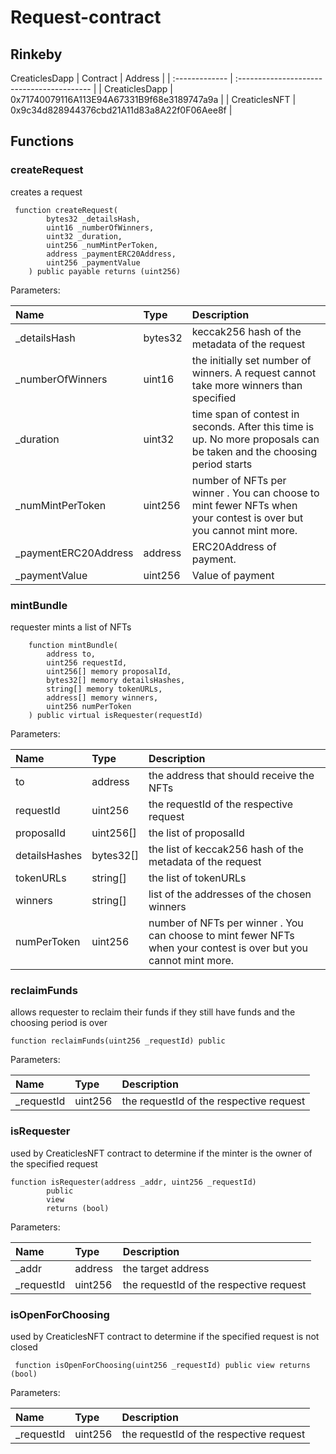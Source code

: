 # Request-contract

## Rinkeby

CreaticlesDapp
| Contract       | Address                                    |
| :------------- | :----------------------------------------- |
| CreaticlesDapp | 0x71740079116A113E94A67331B9f68e3189747a9a |
| CreaticlesNFT  | 0x9c34d828944376cbd21A11d83a8A22f0F06Aee8f |

## Functions

### createRequest

creates a request

```
 function createRequest(
        bytes32 _detailsHash,
        uint16 _numberOfWinners,
        uint32 _duration,
        uint256 _numMintPerToken,
        address _paymentERC20Address,
        uint256 _paymentValue
    ) public payable returns (uint256)
```

Parameters:

| Name                 | Type    | Description                                                                                                           |
| :------------------- | :------ | :-------------------------------------------------------------------------------------------------------------------- |
| _detailsHash         | bytes32 | keccak256 hash of the metadata of the request                                                                         |
| _numberOfWinners     | uint16  | the initially set number of winners. A request cannot take more winners than specified                                |
| _duration            | uint32  | time span of contest in seconds. After this time is up. No more proposals can be taken and the choosing period starts |
| _numMintPerToken     | uint256 | number of NFTs per winner . You can choose to mint fewer NFTs when your contest is over but you cannot mint more.     |
| _paymentERC20Address | address | ERC20Address of payment.                                                                                              |
| _paymentValue        | uint256 | Value of payment                                                                                                      |

### mintBundle

requester mints a list of NFTs

```
    function mintBundle(
        address to,
        uint256 requestId,
        uint256[] memory proposalId,
        bytes32[] memory detailsHashes,
        string[] memory tokenURLs,
        address[] memory winners,
        uint256 numPerToken
    ) public virtual isRequester(requestId)
```

Parameters:

| Name          | Type      | Description                                                                                                       |
| :------------ | :-------- | :---------------------------------------------------------------------------------------------------------------- |
| to            | address   | the address that should receive the NFTs                                                                          |
| requestId     | uint256   | the requestId of the respective request                                                                           |
| proposalId    | uint256[] | the list of proposalId                                                                                            |
| detailsHashes | bytes32[] | the list of keccak256 hash of the metadata of the request                                                         |
| tokenURLs     | string[]  | the list of tokenURLs                                                                                             |
| winners       | string[]  | list of the addresses of the chosen winners                                                                       |
| numPerToken   | uint256   | number of NFTs per winner . You can choose to mint fewer NFTs when your contest is over but you cannot mint more. |


### reclaimFunds

allows requester to reclaim their funds if they still have funds and the choosing period is over

```
function reclaimFunds(uint256 _requestId) public
```

Parameters:

| Name       | Type    | Description                             |
| :--------- | :------ | :-------------------------------------- |
| _requestId | uint256 | the requestId of the respective request |

### isRequester

used by CreaticlesNFT contract to determine if the minter is the owner of the specified request

```
function isRequester(address _addr, uint256 _requestId)
        public
        view
        returns (bool)
```

Parameters:

| Name       | Type    | Description                             |
| :--------- | :------ | :-------------------------------------- |
| _addr      | address | the target address                      |
| _requestId | uint256 | the requestId of the respective request |

### isOpenForChoosing

used by CreaticlesNFT contract to determine if the specified request is not closed

```
 function isOpenForChoosing(uint256 _requestId) public view returns (bool)
```

Parameters:

| Name       | Type    | Description                             |
| :--------- | :------ | :-------------------------------------- |
| _requestId | uint256 | the requestId of the respective request |